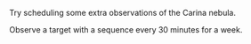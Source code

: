 Try scheduling some extra observations of the Carina nebula.

Observe a target with a sequence every 30 minutes for a week.

